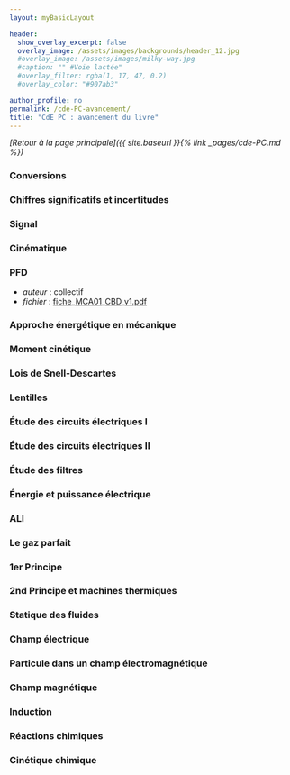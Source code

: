 ```yaml
---
layout: myBasicLayout

header:
  show_overlay_excerpt: false
  overlay_image: /assets/images/backgrounds/header_12.jpg
  #overlay_image: /assets/images/milky-way.jpg
  #caption: "" #Voie lactée"
  #overlay_filter: rgba(1, 17, 47, 0.2)
  #overlay_color: "#907ab3"

author_profile: no
permalink: /cde-PC-avancement/
title: "CdE PC : avancement du livre"
---
```


*[Retour à la page principale]({{ site.baseurl }}{% link _pages/cde-PC.md %})*


### Conversions
### Chiffres significatifs et incertitudes
### Signal
### Cinématique
### PFD

- *auteur* : collectif
- *fichier* : [fiche_MCA01_CBD_v1.pdf](fiche_MCA01_JRL_v1.pdf)

### Approche énergétique en mécanique
### Moment cinétique


### Lois de Snell-Descartes
### Lentilles


### Étude des circuits électriques I
### Étude des circuits électriques II
### Étude des filtres
### Énergie et puissance électrique
### ALI


### Le gaz parfait
### 1er Principe
### 2nd Principe et machines thermiques
### Statique des fluides


### Champ électrique
### Particule dans un champ électromagnétique
### Champ magnétique
### Induction

### Réactions chimiques
### Cinétique chimique